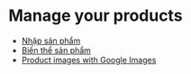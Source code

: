# Manage your products

* [Nhập sản phẩm](applications/sales/sales/products_prices/products/import.md)
* [Biến thể sản phẩm](applications/sales/sales/products_prices/products/variants.md)
* [Product images with Google Images](applications/sales/sales/products_prices/products/product_images.md)
